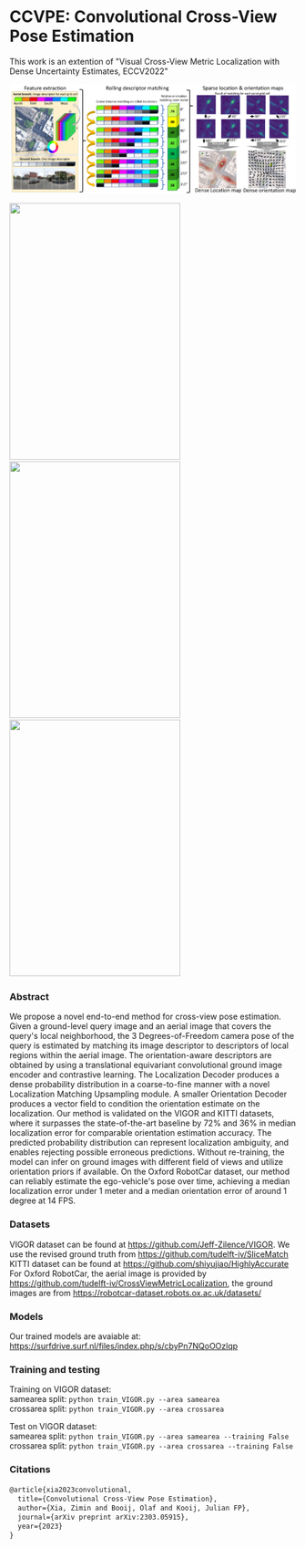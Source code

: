 # CCVPE: Convolutional Cross-View Pose Estimation

This work is an extention of "Visual Cross-View Metric Localization with Dense Uncertainty Estimates, ECCV2022"

![](figures/overview.png)

<img src="figures/VIGOR_HFOV108.gif" width="300" height="450"/> <img src="figures/VIGOR_HFOV180.gif" width="300" height="450"/>
<img src="figures/VIGOR_HFOV360.gif" width="300" height="450"/>



### Abstract
We propose a novel end-to-end method for cross-view pose estimation. Given a ground-level query image and an aerial image that covers the query's local neighborhood, the 3 Degrees-of-Freedom camera pose of the query is estimated by matching its image descriptor to descriptors of local regions within the aerial image. The orientation-aware descriptors are obtained by using a translational equivariant convolutional ground image encoder and contrastive learning. The Localization Decoder produces a dense probability distribution in a coarse-to-fine manner with a novel Localization Matching Upsampling module. A smaller Orientation Decoder produces a vector field to condition the orientation estimate on the localization. Our method is validated on the VIGOR and KITTI datasets, where it surpasses the state-of-the-art baseline by 72% and 36% in median localization error for comparable orientation estimation accuracy. The predicted probability distribution can represent localization ambiguity, and enables rejecting possible erroneous predictions.
Without re-training, the model can infer on ground images with different field of views and utilize orientation priors if available. On the Oxford RobotCar dataset, our method can reliably estimate the ego-vehicle's pose over time, achieving a median localization error under 1 meter and a median orientation error of around 1 degree at 14 FPS.

### Datasets
VIGOR dataset can be found at https://github.com/Jeff-Zilence/VIGOR.
We use the revised ground truth from https://github.com/tudelft-iv/SliceMatch <br />
KITTI dataset can be found at https://github.com/shiyujiao/HighlyAccurate <br />
For Oxford RobotCar, the aerial image is provided by https://github.com/tudelft-iv/CrossViewMetricLocalization, the ground images are from https://robotcar-dataset.robots.ox.ac.uk/datasets/

### Models
Our trained models are avaiable at: https://surfdrive.surf.nl/files/index.php/s/cbyPn7NQoOOzlqp

### Training and testing
Training on VIGOR dataset: <br />
samearea split: `python train_VIGOR.py --area samearea` <br />
crossarea split: `python train_VIGOR.py --area crossarea` <br />

Test on VIGOR dataset: <br />
samearea split: `python train_VIGOR.py --area samearea --training False` <br />
crossarea split: `python train_VIGOR.py --area crossarea --training False` <br />


### Citations
```
@article{xia2023convolutional,
  title={Convolutional Cross-View Pose Estimation},
  author={Xia, Zimin and Booij, Olaf and Kooij, Julian FP},
  journal={arXiv preprint arXiv:2303.05915},
  year={2023}
}
```
